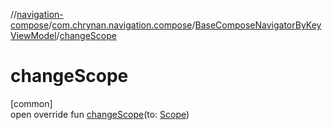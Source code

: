 //[navigation-compose](../../../index.md)/[com.chrynan.navigation.compose](../index.md)/[BaseComposeNavigatorByKeyViewModel](index.md)/[changeScope](change-scope.md)

# changeScope

[common]\
open override fun [changeScope](change-scope.md)(to: [Scope](index.md))
